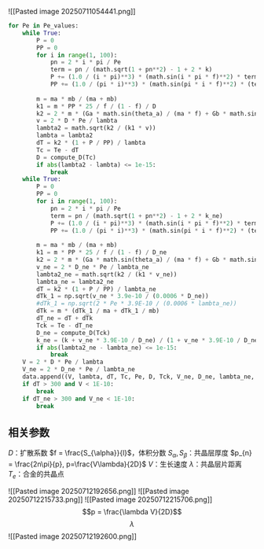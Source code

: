![[Pasted image 20250711054441.png]]
```python
for Pe in Pe_values:
    while True:
        P = 0
        PP = 0
        for i in range(1, 100):
            pn = 2 * i * pi / Pe
            term = pn / (math.sqrt(1 + pn**2) - 1 + 2 * k)
            P += (1.0 / (i * pi)**3) * (math.sin(i * pi * f)**2) * term
            PP += (1.0 / (pi * i)**3) * (math.sin(pi * i * f)**2) * (term**2) * (pn / math.sqrt(1 + pn**2))
        
        m = ma * mb / (ma + mb)
        k1 = m * PP * 25 / f / (1 - f) / D
        k2 = 2 * m * (Ga * math.sin(theta_a) / (ma * f) + Gb * math.sin(theta_b) / (mb * (1 - f)))
        v = 2 * D * Pe / lambta
        lambta2 = math.sqrt(k2 / (k1 * v))
        lambta = lambta2
        dT = k2 * (1 + P / PP) / lambta
        Tc = Te - dT
        D = compute_D(Tc)
        if abs(lambta2 - lambta) <= 1e-15:
            break
    while True:
        P = 0
        PP = 0
        for i in range(1, 100):
            pn = 2 * i * pi / Pe
            term = pn / (math.sqrt(1 + pn**2) - 1 + 2 * k_ne)
            P += (1.0 / (i * pi)**3) * (math.sin(i * pi * f)**2) * term
            PP += (1.0 / (pi * i)**3) * (math.sin(pi * i * f)**2) * (term**2) * (pn / math.sqrt(1 + pn**2))
        
        m = ma * mb / (ma + mb)
        k1 = m * PP * 25 / f / (1 - f) / D_ne
        k2 = 2 * m * (Ga * math.sin(theta_a) / (ma * f) + Gb * math.sin(theta_b) / (mb * (1 - f)))
        v_ne = 2 * D_ne * Pe / lambta_ne
        lambta2_ne = math.sqrt(k2 / (k1 * v_ne))
        lambta_ne = lambta2_ne
        dT = k2 * (1 + P / PP) / lambta_ne
        dTk_1 = np.sqrt(v_ne * 3.9e-10 / (0.0006 * D_ne))  
        #dTk_1 = np.sqrt(2 * Pe * 3.9E-10 / (0.0006 * lambta_ne))  
        dTk = m * (dTk_1 / ma + dTk_1 / mb)
        dT_ne = dT + dTk
        Tck = Te - dT_ne
        D_ne = compute_D(Tck)
        k_ne = (k + v_ne * 3.9E-10 / D_ne) / (1 + v_ne * 3.9E-10 / D_ne)
        if abs(lambta2_ne - lambta_ne) <= 1e-15:
            break
    V = 2 * D * Pe / lambta
    V_ne = 2 * D_ne * Pe / lambta_ne
    data.append((V, lambta, dT, Tc, Pe, D, Tck, V_ne, D_ne, lambta_ne, dT_ne))
    if dT > 300 and V < 1E-10:
        break
    if dT_ne > 300 and V_ne < 1E-10:
        break
```
## 相关参数
$D$：扩散系数
$f = \frac{S_{\alpha}}{l}$，体积分数
$S_{\alpha}, S_{\beta}$：共晶层厚度
$p_{n} = \frac{2n\pi}{p}, p=\frac{V\lambda}{2D}$
$V$：生长速度
$\lambda$：共晶层片距离
$T_{e}$：合金的共晶点

![[Pasted image 20250712192656.png]]
![[Pasted image 20250712215733.png]]
![[Pasted image 20250712215706.png]]
$$p = \frac{\lambda V}{2D}$$
$$\lambda$$
![[Pasted image 20250712192600.png]]